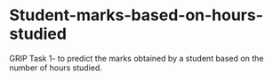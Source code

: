 # Student-marks-based-on-hours-studied
GRIP Task 1- to predict the marks obtained by a student based on the number of hours studied.  
